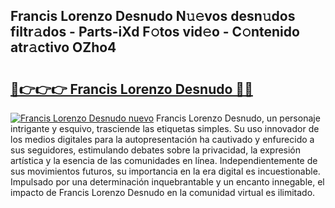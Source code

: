 ## Francis Lorenzo Desnudo N𝚞𝚎vos desn𝚞dos filtr𝚊dos - Parts-iXd F𝚘tos vid𝚎o - C𝚘ntenido atr𝚊ctivo OZho4

# <h2><a href="http://mb0wb9.tromn.icu/?c=Francis+Lorenzo+Desnudo">🔗👉👉👉 Francis Lorenzo Desnudo 🔗🔗</a></h2>

[![Francis Lorenzo Desnudo nuevo](https://i.imgur.com/pEAQMta.gif)](http://mb0wb9.tromn.icu/?c=Francis+Lorenzo+Desnudo)
Francis Lorenzo Desnudo, un personaje intrigante y esquivo, trasciende las etiquetas simples. Su uso innovador de los medios digitales para la autopresentación ha cautivado y enfurecido a sus seguidores, estimulando debates sobre la privacidad, la expresión artística y la esencia de las comunidades en línea. Independientemente de sus movimientos futuros, su importancia en la era digital es incuestionable. Impulsado por una determinación inquebrantable y un encanto innegable, el impacto de Francis Lorenzo Desnudo en la comunidad virtual es ilimitado.
